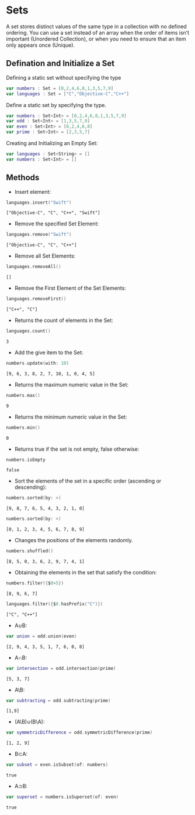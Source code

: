 # Sets
A set stores distinct values of the same type in a collection with no defined ordering. You can use a set instead of an array when the order of items isn’t important (Unordered Collection), or when you need to ensure that an item only appears once (Unique).

## Defination and Initialize a Set
Defining a static set without specifying the type
``` swift
var numbers : Set = [0,2,4,6,8,1,3,5,7,9]
var languages : Set = ["C","Objective-C","C++"]
``` 
Define a static set by specifying the type.
``` swift
var numbers : Set<Int> = [0,2,4,6,8,1,3,5,7,9]
var odd : Set<Int> = [1,3,5,7,9]
var even : Set<Int> = [0,2,4,6,8]
var prime : Set<Int> = [2,3,5,7]
``` 
Creating and Initializing an Empty Set:
``` swift
var languages : Set<String> = []
var numbers : Set<Int> = []
```
## Methods
- Insert element:
``` swift
languages.insert("Swift")
```
```
["Objective-C", "C", "C++", "Swift"]
```
- Remove the specified Set Element:
``` swift
languages.remove("Swift")
```
```
["Objective-C", "C", "C++"]
```
- Remove all Set Elements:
``` swift
languages.removeAll()
```
```
[]
```
- Remove the First Element of the Set Elements:
``` swift
languages.removeFirst()
```
```
["C++", "C"]
```
- Returns the count of elements in the Set:
``` swift
languages.count()
```
```
3
```
- Add the give item to the Set:
``` swift
numbers.update(with: 10)
```
```
[9, 6, 3, 8, 2, 7, 10, 1, 0, 4, 5]
```
- Returns the maximum numeric value in the Set:
``` swift
numbers.max()
```
```
9
```
- Returns the minimum numeric value in the Set:
``` swift
numbers.min()
```
```
0
```
- Returns true if the set is not empty, false otherwise:
``` swift
numbers.isEmpty
```
```
false
```
- Sort the elements of the set in a specific order (ascending or descending):
``` swift
numbers.sorted(by: >)
``` 
```
[9, 8, 7, 6, 5, 4, 3, 2, 1, 0]
``` 
``` swift
numbers.sorted(by: <)
``` 
```
[0, 1, 2, 3, 4, 5, 6, 7, 8, 9]
```
- Changes the positions of the elements randomly.
``` swift
numbers.shuffled()
``` 
```
[8, 5, 0, 3, 6, 2, 9, 7, 4, 1]
``` 
- Obtaining the elements in the set that satisfy the condition:
``` swift
numbers.filter({$0>5})
``` 
```
[8, 9, 6, 7]
```
```swift
languages.filter({$0.hasPrefix("C")})
```
```
["C", "C++"]
```
- A∪B:
``` swift
var union = odd.union(even)
``` 
```
[2, 9, 4, 3, 5, 1, 7, 6, 0, 8]
```
- A∩B:
``` swift
var intersection = odd.intersection(prime)
``` 
```
[5, 3, 7]
```
- A\B:
``` swift
var subtracting = odd.subtracting(prime)
``` 
```
[1,9]
```
- (A\B)∪(B\A):
``` swift
var symmetricDifference = odd.symmetricDifference(prime)
``` 
```
[1, 2, 9]
```  
- B⊂A:
``` swift
var subset = even.isSubset(of: numbers)
``` 
```
true
``` 
- A⊃B:
``` swift
var superset = numbers.isSuperset(of: even)
``` 
```
true
```
 

